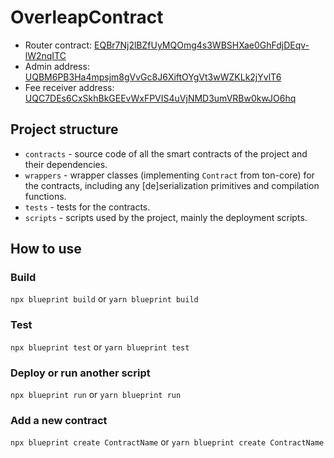 # OverleapContract

* Router contract: [EQBr7Nj2lBZfUyMQOmg4s3WBSHXae0GhFdjDEqv-lW2nqITC](https://tonviewer.com/EQBr7Nj2lBZfUyMQOmg4s3WBSHXae0GhFdjDEqv-lW2nqITC)
* Admin address: [UQBM6PB3Ha4mpsjm8gVvGc8J6XiftOYgVt3wWZKLk2jYvlT6](https://tonviewer.com/UQBM6PB3Ha4mpsjm8gVvGc8J6XiftOYgVt3wWZKLk2jYvlT6)
* Fee receiver address: [UQC7DEs6CxSkhBkGEEvWxFPVIS4uVjNMD3umVRBw0kwJO6hq](https://tonviewer.com/UQC7DEs6CxSkhBkGEEvWxFPVIS4uVjNMD3umVRBw0kwJO6hq)

## Project structure

-   `contracts` - source code of all the smart contracts of the project and their dependencies.
-   `wrappers` - wrapper classes (implementing `Contract` from ton-core) for the contracts, including any [de]serialization primitives and compilation functions.
-   `tests` - tests for the contracts.
-   `scripts` - scripts used by the project, mainly the deployment scripts.

## How to use

### Build

`npx blueprint build` or `yarn blueprint build`

### Test

`npx blueprint test` or `yarn blueprint test`

### Deploy or run another script

`npx blueprint run` or `yarn blueprint run`

### Add a new contract

`npx blueprint create ContractName` or `yarn blueprint create ContractName`
